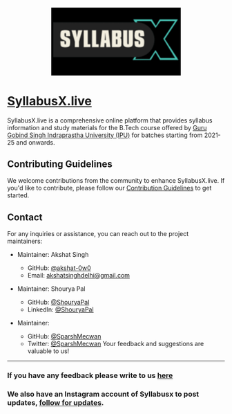 <!-- Project Banner -->
<p align="center">
  <img src="public/SyllabusX.png" alt="SyllabusX.live Banner" width='300px'>
</p>

<!-- Overview -->
# [SyllabusX.live](https://syllabusx.live/)

SyllabusX.live is a comprehensive online platform that provides syllabus information and study materials for the B.Tech course offered by [Guru Gobind Singh Indraprastha University (IPU)](http://www.ipu.ac.in/) for batches starting from 2021-25 and onwards.

## Contributing Guidelines

We welcome contributions from the community to enhance SyllabusX.live. If you'd like to contribute, please follow our [Contribution Guidelines](CONTRIBUTING.md) to get started.

## Contact

For any inquiries or assistance, you can reach out to the project maintainers:

- Maintainer: Akshat Singh
  - GitHub: [@akshat-0w0](https://github.com/akshat-OwO)
  - Email: akshatsinghdelhi@gmail.com


- Maintainer: Shourya Pal
  - GitHub: [@ShouryaPal](https://github.com/ShouryaPal)
  - LinkedIn: [@ShouryaPal](https://www.linkedin.com/in/shourya-pal-b0030b22b)

- Maintainer: 
  - GitHub: [@SparshMecwan](https://github.com/yom4n)
  - Twitter: [@SparshMecwan](https://www.linkedin.com/in/sparsh-mecwan-01707a229/)
Your feedback and suggestions are valuable to us!

---

<h3>If you have any feedback please write to us <a href="https://docs.google.com/forms/d/e/1FAIpQLSfisamxhpr9CeDRcYoWTMBnBMjfErOpKAnFc5ymmMiNyZfbPQ/viewform">here</a></h3>

<h3>We also have an Instagram account of Syllabusx to post updates, <a href="https://www.instagram.com/syllabusx_.live/">follow for updates</a>.</h3>
